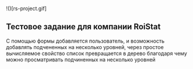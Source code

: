 !()[rs-project.gif]

## Тестовое задание для компании RoiStat

С помощью формы добавляется пользователь, и возможность добавлять подчененных на несколько уровней, через простое вычисляемое свойство список превращается в дерево благодаря чему можно просматривать подчиненных на несколько уровней 
